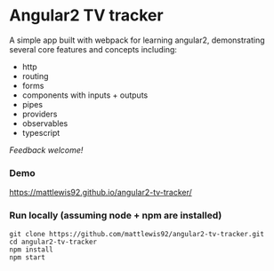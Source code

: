 # Angular2 TV tracker

A simple app built with webpack for learning angular2, demonstrating several core features and concepts including:
* http
* routing
* forms
* components with inputs + outputs
* pipes
* providers
* observables
* typescript

_Feedback welcome!_

### Demo
https://mattlewis92.github.io/angular2-tv-tracker/

### Run locally (assuming node + npm are installed)

```
git clone https://github.com/mattlewis92/angular2-tv-tracker.git
cd angular2-tv-tracker
npm install
npm start
```
